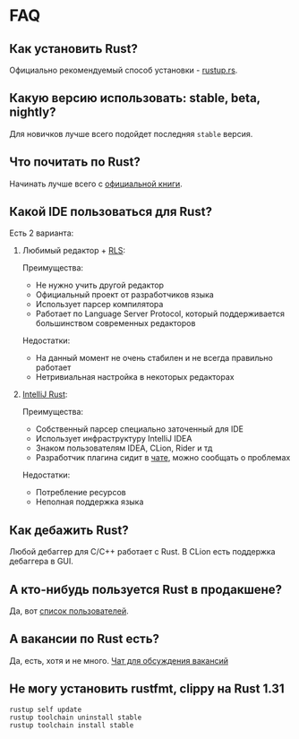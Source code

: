 # FAQ

## Как установить Rust?

Официально рекомендуемый способ установки - [rustup.rs](https://rustup.rs).

## Какую версию использовать: stable, beta, nightly?

Для новичков лучше всего подойдет последняя `stable` версия.

## Что почитать по Rust?

Начинать лучше всего с [официальной книги](https://doc.rust-lang.org/book/index.html).

## Какой IDE пользоваться для Rust?

Есть 2 варианта: 

1) Любимый редактор + [RLS](https://github.com/rust-lang/rls):

   Преимущества: 
    - Не нужно учить другой редактор
    - Официальный проект от разработчиков языка
    - Использует парсер компилятора
    - Работает по Language Server Protocol, который поддерживается большинством современных редакторов


   Недостатки:
    - На данный момент не очень стабилен и не всегда правильно работает
    - Нетривиальная настройка в некоторых редакторах

2) [IntelliJ Rust](https://intellij-rust.github.io):

   Преимущества:
    - Собственный парсер специально заточенный для IDE
    - Использует инфраструктуру IntelliJ IDEA
    - Знаком пользователям IDEA, CLion, Rider и тд 
    - Разработчик плагина сидит в [чате](https://t.me/rustlang_ru), можно сообщать о проблемах
    
    
   Недостатки:
    - Потребление ресурсов
    - Неполная поддержка языка

## Как дебажить Rust?

Любой дебаггер для C/C++ работает с Rust. В CLion есть поддержка дебаггера в GUI.

## А кто-нибудь пользуется Rust в продакшене?

Да, вот [список пользователей](https://www.rust-lang.org/production/users).

## А вакансии по Rust есть?

Да, есть, хотя и не много. [Чат для обсуждения вакансий](https://t.me/rust_jobs)

## Не могу установить rustfmt, clippy на Rust 1.31

```
rustup self update
rustup toolchain uninstall stable
rustup toolchain install stable
```
